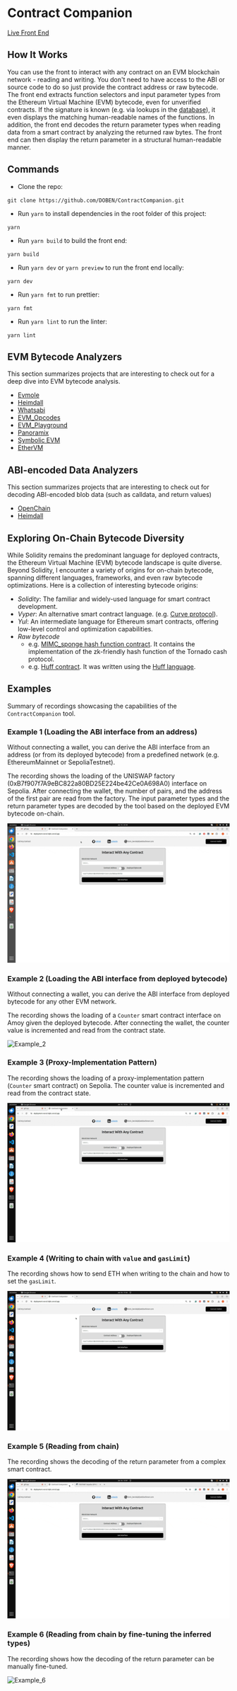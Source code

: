 # Contract Companion

[Live Front End](https://deployment-vercel-dqhc.vercel.app/)

## How It Works

You can use the front to interact with any contract on an EVM blockchain network - reading and writing. You don't need to have access to the ABI or source code to do so just provide the contract address or raw bytecode.
The front end extracts function selectors and input parameter types from the Ethereum Virtual Machine (EVM) bytecode, even for unverified contracts. If the signature is known (e.g. via lookups in the [database](https://docs.openchain.xyz/)), it even displays the matching human-readable names of the functions. In addition, the front end decodes the return parameter types when reading data from a smart contract by analyzing the returned raw bytes.
The front end can then display the return parameter in a structural human-readable manner.

## Commands

- Clone the repo:

```
git clone https://github.com/DOBEN/ContractCompanion.git
```

- Run `yarn` to install dependencies in the root folder of this project:

```
yarn
```

- Run `yarn build` to build the front end:

```
yarn build
```

- Run `yarn dev` or `yarn preview` to run the front end locally:

```
yarn dev
```

- Run `yarn fmt` to run prettier:

```
yarn fmt
```

- Run `yarn lint` to run the linter:

```
yarn lint
```

## EVM Bytecode Analyzers

This section summarizes projects that are interesting to check out for a deep dive into EVM bytecode analysis.

- [Evmole](https://github.com/cdump/evmole)
- [Heimdall](https://github.com/Jon-Becker/heimdall-rs)
- [Whatsabi](https://github.com/shazow/whatsabi)
- [EVM_Opcodes](https://www.evm.codes/)
- [EVM_Playground](https://www.evm.codes/playground?fork=shanghai)
- [Panoramix](https://github.com/palkeo/panoramix)
- [Symbolic EVM](https://github.com/acuarica/evm)
- [EtherVM](https://ethervm.io/decompile)

## ABI-encoded Data Analyzers

This section summarizes projects that are interesting to check out for decoding ABI-encoded blob data (such as calldata, and return values)

- [OpenChain](https://github.com/openchainxyz/abi-guesser)
- [Heimdall](https://github.com/Jon-Becker/heimdall-rs/tree/main/crates/decode)

## Exploring On-Chain Bytecode Diversity

While Solidity remains the predominant language for deployed contracts, the Ethereum Virtual Machine (EVM) bytecode landscape is quite diverse. Beyond Solidity, I encounter a variety of origins for on-chain bytecode, spanning different languages, frameworks, and even raw bytecode optimizations. Here is a collection of interesting bytecode origins:

- _Solidity_: The familiar and widely-used language for smart contract development.
- _Vyper_: An alternative smart contract language.
  (e.g. [Curve protocol](https://curve.readthedocs.io/ref-addresses.html)).
- _Yul_: An intermediate language for Ethereum smart contracts, offering low-level control and optimization capabilities.
- _Raw bytecode_
  - e.g. [MIMC_sponge hash function contract](https://etherscan.io/address/0x83584f83f26af4edda9cbe8c730bc87c364b28fe#code). It contains the implementation of the zk-friendly hash function of the Tornado cash protocol.
  - e.g. [Huff contract](https://sepolia.etherscan.io/address/0x2e98D76982FB23a4c669bF4eBBeA8f7aDEaB76b5). It was written using the [Huff language](https://docs.huff.sh/).

## Examples

Summary of recordings showcasing the capabilities of the `ContractCompanion` tool.

### Example 1 (Loading the ABI interface from an address)

Without connecting a wallet, you can derive the ABI interface from an address (or from its deployed bytecode)
from a predefined network (e.g. EthereumMainnet or SepoliaTestnet).

The recording shows the loading of the UNISWAP factory (0xB7f907f7A9eBC822a80BD25E224be42Ce0A698A0) interface on Sepolia.
After connecting the wallet, the number of pairs, and the address of the first pair are read from the factory. The input parameter types and the return parameter types are decoded by the tool based on the deployed EVM bytecode on-chain.

![Example_1](./gifs/derivingABIFromAddress.gif)

### Example 2 (Loading the ABI interface from deployed bytecode)

Without connecting a wallet, you can derive the ABI interface from deployed bytecode for any other EVM network.

The recording shows the loading of a ``Counter`` smart contract interface on Amoy given the deployed bytecode.
After connecting the wallet, the counter value is incremented and read from the contract state.

![Example_2](./gifs/derivingABIFromBytecode.gif)

### Example 3 (Proxy-Implementation Pattern)

The recording shows the loading of a proxy-implementation pattern (``Counter`` smart contract) on Sepolia. The counter value is incremented and read from the contract state.

![Example_3](./gifs/proxyImplementation.gif)

### Example 4 (Writing to chain with `value` and `gasLimit`)

The recording shows how to send ETH when writing to the chain and how to set the ``gasLimit``.

![Example_4](./gifs/sendETH.gif)

### Example 5 (Reading from chain)

The recording shows the decoding of the return parameter from a complex smart contract.

![Example_5](./gifs/redingFromComplexSmartContract.gif)

### Example 6 (Reading from chain by fine-tuning the inferred types)

The recording shows how the decoding of the return parameter can be manually fine-tuned.

![Example_6](./gifs/fineTuningInferredTypes.gif)
